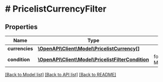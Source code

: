 # # PricelistCurrencyFilter


## Properties 


Name | Type | Description | Notes
------------ | ------------- | ------------- | -------------
**currencies**| [**\OpenAPI\Client\Model\PricelistCurrency[]**](PricelistCurrency.md) |   | [optional]
**condition**| [**\OpenAPI\Client\Model\PricelistFilterCondition**](PricelistFilterCondition.md) |  for more information please, see Model/PricelistFilterCondition.php  | [optional]


[[Back to Model list]](../../README.md#models) [[Back to API list]](../../README.md#endpoints) [[Back to README]](../../README.md)

